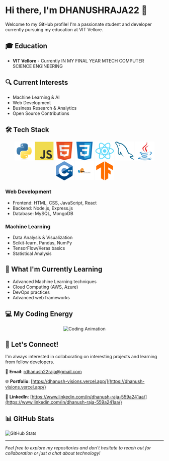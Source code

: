 # Hi there, I'm DHANUSHRAJA22 👋

Welcome to my GitHub profile! I'm a passionate student and developer currently pursuing my education at VIT Vellore.

## 🎓 Education
- **VIT Vellore** - Currently IN MY FINAL YEAR MTECH COMPUTER SCIENCE ENGINEERING

## 🔍 Current Interests
- Machine Learning & AI
- Web Development
- Business Research & Analytics
- Open Source Contributions

## 🛠️ Tech Stack 

<div align="center">
  <img src="./python-logo.svg" alt="Python" width="60" height="60"/>
  <img src="./javascript-logo.svg" alt="JavaScript" width="60" height="60"/>
  <img src="./html-logo.svg" alt="HTML5" width="60" height="60"/>
  <img src="./css-logo.svg" alt="CSS3" width="60" height="60"/>
  <img src="./react-logo.svg" alt="React" width="60" height="60"/>
  <img src="./sql-logo.svg" alt="SQL" width="60" height="60"/>
  <img src="./java-logo.svg" alt="Java" width="60" height="60"/>
  <img src="./cpp-logo.svg" alt="C++" width="60" height="60"/>
  <img src="./sklearn-logo.svg" alt="Scikit-learn" width="60" height="60"/>
  <img src="./tensorflow-logo.svg" alt="TensorFlow" width="60" height="60"/>
</div>



### Web Development
- Frontend: HTML, CSS, JavaScript, React
- Backend: Node.js, Express.js
- Database: MySQL, MongoDB

### Machine Learning
- Data Analysis & Visualization
- Scikit-learn, Pandas, NumPy
- TensorFlow/Keras basics
- Statistical Analysis

## 🌱 What I'm Currently Learning
- Advanced Machine Learning techniques
- Cloud Computing (AWS, Azure)
- DevOps practices
- Advanced web frameworks

## 💻 My Coding Energy

<div align="center">
  <img src="./coding-animation.gif" alt="Coding Animation" width="400"/>
</div>

## 🤝 Let's Connect!

I'm always interested in collaborating on interesting projects and learning from fellow developers.

📧 **Email**: [rdhanush22raja@gmail.com](mailto:rdhanush22raja@gmail.com)

🌐 **Portfolio**: [https://dhanush-visions.vercel.app/](https://dhanush-visions.vercel.app/)

💼 **LinkedIn**: [https://www.linkedin.com/in/dhanush-raja-559a241aa/](https://www.linkedin.com/in/dhanush-raja-559a241aa/)

## 📊 GitHub Stats

![GitHub Stats](https://github-readme-stats.vercel.app/api?username=DHANUSHRAJA22&show_icons=true&theme=radical)

---

*Feel free to explore my repositories and don't hesitate to reach out for collaboration or just a chat about technology!*
